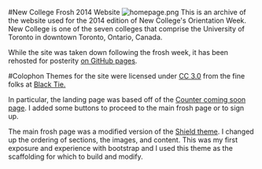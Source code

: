 #New College Frosh 2014 Website
![homepage.png](homepage.png)
This is an archive of the website used for the 2014 edition of New College's Orientation Week. New College is one of the seven colleges that comprise the University of Toronto in downtown Toronto, Ontario, Canada.

While the site was taken down following the frosh week, it has been rehosted for posterity [on GitHub pages](http://munrocape.github.io/nc-frosh-2014/).

#Colophon
Themes for the site were licensed under [CC 3.0](https://creativecommons.org/licenses/by/3.0/) from the fine folks at [Black Tie.](http://www.blacktie.co/)

In particular, the landing page was based off of the [Counter coming soon page](http://www.blacktie.co/2014/03/counter-coming-soon-page/). I added some buttons to proceed to the main frosh page or to sign up.

The main frosh page was a modified version of the [Shield theme](http://www.blacktie.co/2014/02/shield-one-page-theme/). I changed up the ordering of sections, the images, and content. This was my first exposure and experience with bootstrap and I used this theme as the scaffolding for which to build and modify. 

